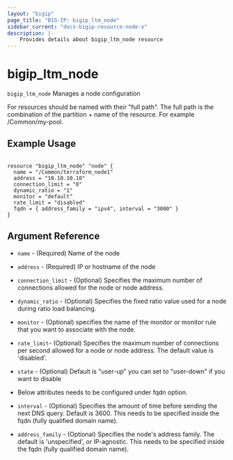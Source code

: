 ```yaml
---
layout: "bigip"
page_title: "BIG-IP: bigip_ltm_node"
sidebar_current: "docs-bigip-resource-node-x"
description: |-
    Provides details about bigip_ltm_node resource
---
```


# bigip\_ltm\_node

`bigip_ltm_node` Manages a node configuration

For resources should be named with their "full path". The full path is the combination of the partition + name of the resource. For example /Common/my-pool.


## Example Usage


```hcl

resource "bigip_ltm_node" "node" {
  name = "/Common/terraform_node1"
  address = "10.10.10.10"
  connection_limit = "0"
  dynamic_ratio = "1"
  monitor = "default"
  rate_limit = "disabled"
  fqdn = { address_family = "ipv4", interval = "3000" }
}
```      

## Argument Reference

* `name` - (Required) Name of the node

* `address` - (Required) IP or hostname of the node

* `connection_limit` - (Optional) Specifies the maximum number of connections allowed for the node or node address.

* `dynamic_ratio` - (Optional) Specifies the fixed ratio value used for a node during ratio load balancing.

* `monitor` - (Optional) specifies the name of the monitor or monitor rule that you want to associate with the node.

* `rate_limit`- (Optional) Specifies the maximum number of connections per second allowed for a node or node address. The default value is 'disabled'.

* `state` - (Optional) Default is "user-up" you can set to "user-down" if you want to disable

* Below attributes needs to be configured under fqdn option.

* `interval` - (Optional) Specifies the amount of time before sending the next DNS query. Default is 3600. This needs to be specified inside the fqdn (fully qualified domain name).

* `address_family` - (Optional) Specifies the node's address family. The default is 'unspecified', or IP-agnostic. This needs to be specified inside the fqdn (fully qualified domain name).

